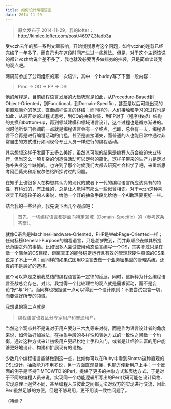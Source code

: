 ```yaml
---
title: 如何设计编程语言
date: 2014-11-29
---
```


> 原文发布于 2014-11-29，我的lofter：http://kimleo.lofter.com/post/46977_3fadb3a

受vczh去年的那一系列文章影响，开始慢慢思考这个问题，如今vczh的连载已经完结了一年多了，而自己也在这段时间产生过一些想法。但是，对于这个主题该说的都让vczh给说个差不多了，我也就没必要再多做拙劣的抄袭，只是简单谈谈我的观点吧。

两周前参加了公司组织的第一次培训，其中一个buddy写了下面一段内容：

> Proc -> OO -> FP -> DSL

他的解释是，目前编程语言发展的大趋势就是如此，从Procedure-Based到Object-Oriented，到Functional，到Domain-Specific，甚至是以后可能出现的更直观简介的范式，直至编程语言的终结；而同样的，人们接触和学习的过程也是如此，从最开始的过程式思考，到OO的抽象封装，到FP对于（程序/数据）结构的变换和bottom-up，再到领域建模和领域语言设计，这个过程也是循序渐进的。同时他所专门强调的一点就是编程语言会有一个终点，也即，总会有一天，编程语言不会再是进行编程活动的门槛，甚至是直接消失，而普通的人也能日常中通过非常自由的方式进行如同现今专业人员一样进行的编程活动。

其实想想这样子发展下去多么美好，虽然其可能的结果是编程人员会被迫失业转行，但当这么一项复杂的创造性活动可以足够的简化，这样子带来的生产力是足以弥补失业这个缺憾的。也许到了那个时候我们大都去研究社会科学了吧，来重新思考阿西莫夫和斯皮尔伯格所探讨过的问题。

在知乎上也很多人在构想其认为的现代的或者下一代的编程语言所应该具有的特性，有科幻的，有正经的，总是让人觉得有那么一些似曾相识。对于vczh这种喜欢实干和造轮子的人来说，给他一个好的抽象手段比给他一个AI助理要更好一些。

结合我的一些经验，我先说下面几个观点吧：

> 首先，一切编程语言都是面向特定领域（Domain-Specific）的（参考这条答案）。
      

就像C语言是Machine/Hardware-Oriented，PHP是WebPage-Oriented一样；任何标榜General-Purpose的编程语言，只是*能够*做到，而并非*适合*去做其所擅长范围之外的事情。比如很多人尝试使用动态语言编写一个OS，其实不过只是在做一个简单的OS建模，距离真正的能够稳定运行且有效的管理软硬件资源的OS来说差了不止一点；而同样的如果试图用C语言去做一个业务密集型的管理系统，还真的不是最好的选择。

这个可以算是之前我总结的编程语言第一定律的延展。同时，这解释为什么编程语言圣战总会存在。对此，我觉得一个比较理性的观点就是需求驱动，而不是妄论“好”与“坏”。而同样也根据这一点可以得到一个设计原则：不要尝试包含一切，而要做好所专的领域。

我想说的第二点就是

> 编程语言也要区分专家用户和普通用户。

当然这个观点并不是说对于用户要分三六九等来对待，而是作为语言设计者的角度来说，如何做好加减法，在抽象手段的多样性和表达方式的一致性之间做一个均衡，通过这种方式来让初级用户更轻松地上手和入门，或者是让经验丰富的用户能够更好地设计、构建和扩展现有的设施。

少数几个编程语言能够做到这一点，比如你可以在Ruby中看到Sinatra这种直观的DSL设计，抽象能力不用多说，另一方面直观易懂，也能方便新用户上手；一个反面的例子是坚持TIMTOWTDI的Perl，提供了更多的抽象方式和表达方式，于是对于不同的编程人员来说，实现同一个功能逻辑所写出的Perl代码可能在设计风格、实现原理上迥然不同，甚至编程人员彼此之间都无法对双方的实现进行交流，因此Perl虽然足够的方便，但是不够易用，更不用谈一致性问题了。

（待续？